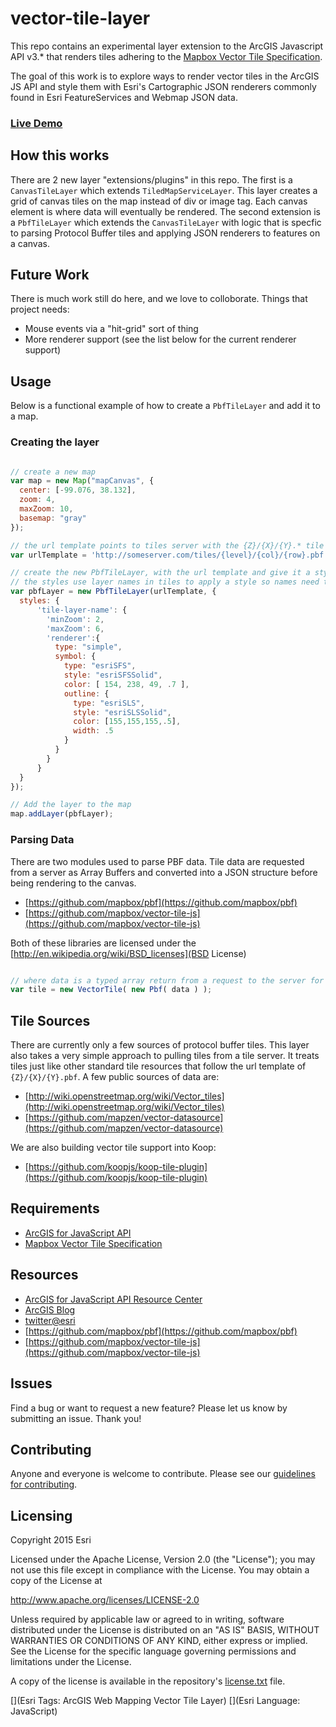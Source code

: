 # vector-tile-layer

This repo contains an experimental layer extension to the ArcGIS Javascript API v3.\* that renders tiles adhering to the [Mapbox Vector Tile Specification](https://github.com/mapbox/vector-tile-spec). 

The goal of this work is to explore ways to render vector tiles in the ArcGIS JS API and style them with Esri's Cartographic JSON renderers commonly found in Esri FeatureServices and Webmap JSON data.

### [Live Demo](http://esri.github.io/vector-tile-layer/examples/index.html)

## How this works

There are 2 new layer "extensions/plugins" in this repo. The first is a `CanvasTileLayer` which extends `TiledMapServiceLayer`. This layer creates a grid of canvas tiles on the map instead of div or image tag. Each canvas element is where data will eventually be rendered. The second extension is a `PbfTileLayer` which extends the `CanvasTileLayer` with logic that is specfic to parsing Protocol Buffer tiles and applying JSON renderers to features on a canvas.

## Future Work 

There is much work still do here, and we love to colloborate. Things that project needs: 

* Mouse events via a "hit-grid" sort of thing
* More renderer support (see the list below for the current renderer support) 


## Usage 

Below is a functional example of how to create a `PbfTileLayer` and add it to a map.

### Creating the layer

```javascript

// create a new map
var map = new Map("mapCanvas", {
  center: [-99.076, 38.132],
  zoom: 4,
  maxZoom: 10,
  basemap: "gray"
});

// the url template points to tiles server with the {Z}/{X}/{Y}.* tile structure.
var urlTemplate = 'http://someserver.com/tiles/{level}/{col}/{row}.pbf';

// create the new PbfTileLayer, with the url template and give it a style
// the styles use layer names in tiles to apply a style so names need to match 
var pbfLayer = new PbfTileLayer(urlTemplate, {
  styles: { 
      'tile-layer-name': {
        'minZoom': 2,
        'maxZoom': 6,
        'renderer':{
          type: "simple",
          symbol: {
            type: "esriSFS",
            style: "esriSFSSolid",
            color: [ 154, 238, 49, .7 ],
            outline: {
              type: "esriSLS",
              style: "esriSLSSolid",
              color: [155,155,155,.5],
              width: .5
            }
          }
        }
      }
  }
});

// Add the layer to the map
map.addLayer(pbfLayer);
```

### Parsing Data

There are two modules used to parse PBF data. Tile data are requested from a server as Array Buffers and converted into a JSON structure before being rendering to the canvas. 

* [https://github.com/mapbox/pbf](https://github.com/mapbox/pbf)
* [https://github.com/mapbox/vector-tile-js](https://github.com/mapbox/vector-tile-js)

Both of these libraries are licensed under the [http://en.wikipedia.org/wiki/BSD_licenses](BSD License)

```javascript

// where data is a typed array return from a request to the server for a tile
var tile = new VectorTile( new Pbf( data ) );

```


## Tile Sources

There are currently only a few sources of protocol buffer tiles. This layer also takes a very simple approach to pulling tiles from a tile server. It treats tiles just like other standard tile resources that follow the url template of `{Z}/{X}/{Y}.pbf`. A few public sources of data are: 

* [http://wiki.openstreetmap.org/wiki/Vector_tiles](http://wiki.openstreetmap.org/wiki/Vector_tiles)
* [https://github.com/mapzen/vector-datasource](https://github.com/mapzen/vector-datasource) 

We are also building vector tile support into Koop: 

* [https://github.com/koopjs/koop-tile-plugin](https://github.com/koopjs/koop-tile-plugin)

## Requirements

* [ArcGIS for JavaScript API](https://developers.arcgis.com/javascript/)
* [Mapbox Vector Tile Specification](https://github.com/mapbox/vector-tile-spec)

## Resources

* [ArcGIS for JavaScript API Resource Center](https://developers.arcgis.com/javascript/)
* [ArcGIS Blog](http://blogs.esri.com/esri/arcgis/)
* [twitter@esri](http://twitter.com/esri)
* [https://github.com/mapbox/pbf](https://github.com/mapbox/pbf)
* [https://github.com/mapbox/vector-tile-js](https://github.com/mapbox/vector-tile-js)

## Issues

Find a bug or want to request a new feature?  Please let us know by submitting an issue.  Thank you!

## Contributing

Anyone and everyone is welcome to contribute. Please see our [guidelines for contributing](https://github.com/esri/contributing).

## Licensing
Copyright 2015 Esri

Licensed under the Apache License, Version 2.0 (the "License");
you may not use this file except in compliance with the License.
You may obtain a copy of the License at

   http://www.apache.org/licenses/LICENSE-2.0

Unless required by applicable law or agreed to in writing, software
distributed under the License is distributed on an "AS IS" BASIS,
WITHOUT WARRANTIES OR CONDITIONS OF ANY KIND, either express or implied.
See the License for the specific language governing permissions and
limitations under the License.

A copy of the license is available in the repository's [license.txt]( ./license.txt) file.

[](Esri Tags: ArcGIS Web Mapping Vector Tile Layer)
[](Esri Language: JavaScript)

